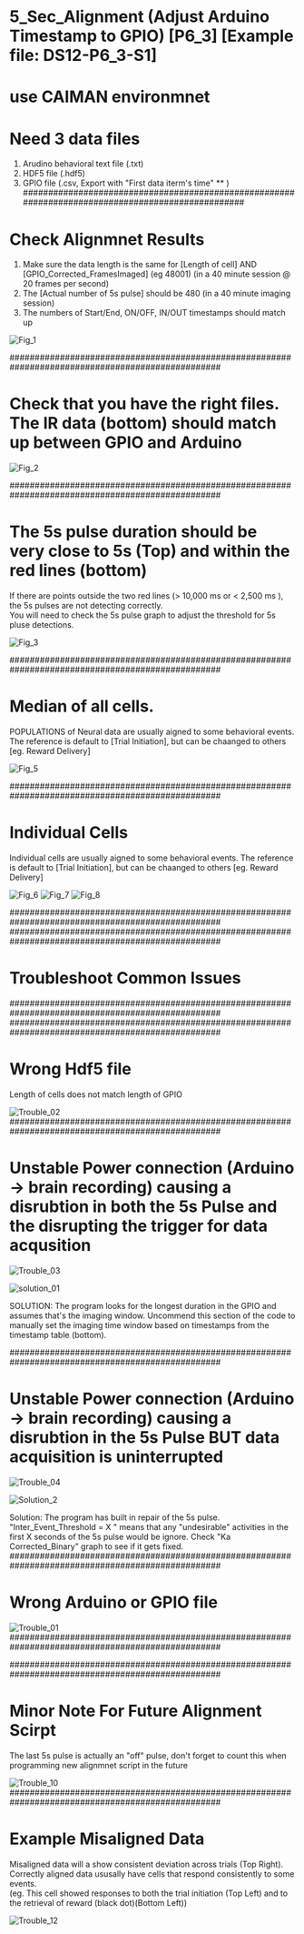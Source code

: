 


# 5_Sec_Alignment (Adjust Arduino Timestamp to GPIO) [P6_3] [Example file:  DS12-P6_3-S1]
# use CAIMAN environmnet

# Need 3 data files 
1. Arudino behavioral text file (.txt)
2. HDF5 file (.hdf5)
3. GPIO file (.csv, Export with "First data iterm's time" **  )
##################################################################################################
# Check Alignmnet Results

1. Make sure the data length is the same for [Length of cell] AND [GPIO_Corrected_FramesImaged]  (eg 48001) (in a 40 minute session @ 20 frames per second)
2. The [Actual number of 5s pulse] should be 480 (in a 40 minute imaging session)
3. The numbers of Start/End, ON/OFF, IN/OUT timestamps should match up

![Fig_1](https://github.com/user-attachments/assets/e441cc5e-1c54-4139-bc69-976f21b23e41)

##################################################################################################
# Check that you have the right files.  The IR data (bottom) should match up between GPIO and Arduino
![Fig_2](https://github.com/user-attachments/assets/c94090c5-7026-43c2-9bd4-4766f717d705)

##################################################################################################
# The 5s pulse duration should be very close to 5s (Top) and within the red lines (bottom) 

If there are points outside the two red lines (> 10,000 ms or < 2,500 ms ), the 5s pulses are not detecting correctly.   
You will need to check the 5s pulse graph to adjust the threshold for 5s pluse detections. 

![Fig_3](https://github.com/user-attachments/assets/89543b06-55d4-4bbc-86fc-0aef0fe8c96e)

##################################################################################################
# Median of all cells. 
POPULATIONS of Neural data are usually aigned to some behavioral events. 
The reference is default to [Trial Initiation], but can be chaanged to others [eg. Reward Delivery]

![Fig_5](https://github.com/user-attachments/assets/a4c0e486-538f-429d-942b-c880c0a5ffba)

##################################################################################################
# Individual Cells

Individual cells are usually aigned to some behavioral events. 
The reference is default to [Trial Initiation], but can be chaanged to others [eg. Reward Delivery]

![Fig_6](https://github.com/user-attachments/assets/495f7c8f-fb55-40f2-91a9-c968b173f7b5)
![Fig_7](https://github.com/user-attachments/assets/4ee8d177-c37e-4777-8358-86e1c22d1646)
![Fig_8](https://github.com/user-attachments/assets/6e3ca1a7-2cf7-47c9-85f6-04ed1848a367)



##################################################################################################
##################################################################################################
# Troubleshoot Common Issues

##################################################################################################
##################################################################################################
# Wrong Hdf5 file 
Length of cells does not match length of GPIO 

![Trouble_02](https://github.com/user-attachments/assets/a74f892b-02b6-4a41-b35b-0a64084ae82c)
##################################################################################################
# Unstable Power connection (Arduino -> brain recording) causing a disrubtion in both the 5s Pulse and the disrupting the trigger for data acqusition

![Trouble_03](https://github.com/user-attachments/assets/5b923b70-8f16-4fc3-8591-85dda8f5fe23)

![solution_01](https://github.com/user-attachments/assets/1d0a7197-add6-4f82-813b-96a53e438c47)


SOLUTION: The program looks for the longest duration in the GPIO and assumes that's the imaging window. Uncommend this section of the code to manually set the imaging time window based on timestamps from the timestamp table (bottom). 

##################################################################################################
# Unstable Power connection (Arduino -> brain recording) causing a disrubtion in the 5s Pulse BUT data acquisition is uninterrupted 

![Trouble_04](https://github.com/user-attachments/assets/7b2b261e-c655-4f45-a256-8e3ee19801d6)

![Solution_2](https://github.com/user-attachments/assets/4fd929ed-7813-4b1a-a4b0-f698299fcbc2)


Solution:  The program has built in repair of the 5s pulse.  "Inter_Event_Threshold = X "  means that any "undesirable"  activities in the first X seconds of the 5s pulse would be ignore.  Check "Ka Corrected_Binary" graph to see if it gets fixed.   
##################################################################################################
# Wrong Arduino or GPIO file

![Trouble_01](https://github.com/user-attachments/assets/97aaba34-52e0-403e-86e8-5125beadf46e)
##################################################################################################




##################################################################################################
# Minor Note For Future Alignment Scirpt
The last 5s pulse is actually an "off" pulse, don't forget to count this when programming new alignmnet script in the future

![Trouble_10](https://github.com/user-attachments/assets/3ada82a2-71cf-48b9-9543-2cb3e8f05e4b)
##################################################################################################
# Example Misaligned Data
Misaligned data will a show consistent deviation across trials (Top Right). 
Correctly aligned data ususally have cells that respond consistently to some events.  
(eg. This cell showed responses to both the trial initiation (Top Left) and to the retrieval of reward (black dot)(Bottom Left))


![Trouble_12](https://github.com/user-attachments/assets/4502bd1f-590f-403d-97fa-adc4f082a918)


